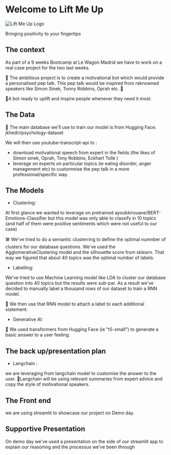 # Welcome to Lift Me Up

![Lift Me Up Logo](https://github.com/tiphaineoz/Lift_Me_Up/images/Logo_Lift_Me_Up.jpg)

Bringing positivity to your fingertips

## The context

As part of a 9 weeks Bootcamp at Le Wagon Madrid we have to work on a real case project for the two last weeks. 

🤖 The ambitious project is to create a motivational bot which would provide a personalised pep talk. This pep talk would be inspired from reknowned speakers like Simon Sinek, Tonny Robbins, Oprah etc. 🎉

🌟A bot ready to uplift and inspire people whenever they need it most.

## The Data

🧮 The main database we'll use to train our model is from Hugging Face: jkhedri/psychology-dataset

We will then use youtube-transcript-api to :
- download motivational speech from expert in the fields (the likes of Simon sinek, Oprah, Tony Robbins, Eckhart Tolle )
- leverage on experts on particular topics (ie eating disorder, anger management etc) to custommise the pep talk in a more professional/specific way. 

## The Models

-  Clustering:

At first glance we wanted to leverage on pretrained ayoubkirouane/BERT-Emotions-Classifier but this model was only able to classify in 10 topics (and half of them were positive sentiments which were not useful to our case)

🛠 We've tried to do a semantic clusterring to define the optimal numnber of clusters for our database questions. We've used the AgglomerativeClustering model and the silhouette score from sklearn. That way we figured that about 40 topics was the optimal number of labels. 

- Labelling:

We've tried to use Machine Learning model like LDA to cluster our database question into 40 topics but the results were sub-par. 
As a result we've decided to manually label a thousand rows of our dataset to train a RNN model.

🧠 We then use that RNN model to attach a label to each additional statement.

- Generative AI:

💬 We used transformers from Hugging Face (ie "t5-small") to generate a basic answer to a user feeling.

## The back up/presentation plan

- Langchain :

we are leveraging from langchain model to customise the answer to the user. 
💬Langchain will be using relevant summaries from expert advice and copy the style of motivational speakers. 

## The Front end 

we are using streamlit to showcase our project on Demo day.

## Supportive Presentation

On demo day we've used a presentation on the side of our streamlit app to explain our reasoning and the processus we've been through

